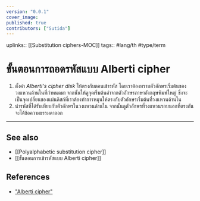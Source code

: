 ```yaml
---
version: "0.0.1"
cover_image:
published: true
contributors: ["Sutida"]
---
```

uplinks:: [[Substitution ciphers-MOC]]
tags:: #lang/th #type/term 

# ขั้นตอนการถอดรหัสแบบ Alberti cipher
1. ตั้งค่า *Alberti's cipher disk* ให้ตรงกับตอนเข้ารหัส โดยเราต้องทราบตัวอักษรเริ่มต้นของวงแหวนด้านในที่กำหนดมา จากนั้นให้ดูจุดเริ่มต้นคำจากตัวอักษรภาษาอังกฤษพิมพ์ใหญ่ ซึ่งจะเป็นจุดเปลี่ยนของแผ่นดิสก์ที่เราต้องทำการหมุนให้ตรงกับตัวอักษรเริ่มต้นที่วงแหวนด้านใน 
2. นำรหัสที่ได้รับเทียบกับตัวอักษรในวงเเหวนด้านใน จากนั้นดูตัวอักษรที่วงแหวนรอบนอกที่ตรงกัน จะได้ข้อความธรรมดาออก 

---
## See also
- [[Polyalphabetic substitution cipher]]
- [[ขั้นตอนการเข้ารหัสแบบ Alberti cipher]]
## References
- ["Alberti cipher"](https://vcrypto.tonyo.info/venetian_crypto/website/index.php/alberti)
 
 
 
 
 


